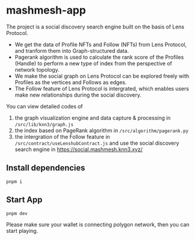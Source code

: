 # mashmesh-app

The project is a social discovery search engine built on the basis of Lens Protocol.
* We get the data of Profile NFTs and Follow (NFTs) from Lens Protocol, and tranform them into Graph-structured data. 
* Pagerank algorithm is used to calculate the rank score of the Profiles (Handle) to perform a new type of index from the perspective of network topology. 
* We make the social graph on Lens Protocol can be explored freely with Profiles as the vertices and Follows as edges.
* The Follow feature of Lens Protocol is intergrated, which enables users make new relationships during the social discovery.

You can view detailed codes of 
1. the graph visualization engine and data capture & processing in `/src/lib/knn3/graph.js`
2. the index based on PageRank algorithm in `/src/algorithm/pagerank.py`
3. the intergration of the Follow feature in `/src/contract/useLenshubContract.js`
and use the social discovery search engine in https://social.mashmesh.knn3.xyz/

## Install dependencies

`pnpm i`

## Start App

`pnpm dev`

Please make sure your wallet is connecting polygon network, then you can start playing.

